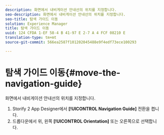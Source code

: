 ```yaml
---
description: 화면에서 내비게이션 안내선의 위치를 지정합니다.
seo-description: 화면에서 내비게이션 안내선의 위치를 지정합니다.
seo-title: 탐색 가이드 이동
solution: Experience Manager
title: 탐색 가이드 이동
uuid: 124 CFDA 1-EF 58-4 B 41-97 E 2-7 A 4 FCF 08210 E
translation-type: tm+mt
source-git-commit: 566ea2587f101202045488e9f4edf73ece100293

---
```



# 탐색 가이드 이동{#move-the-navigation-guide}

화면에서 내비게이션 안내선의 위치를 지정합니다.

1. Storify 2 App Designer에서 **[!UICONTROL Navigation Guide]** 전환을 켭니다.
1. 드롭다운에서 위, 왼쪽 **[!UICONTROL Orientation]** 또는 오른쪽으로 선택합니다.
